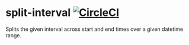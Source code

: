 # split-interval [![CircleCI](https://circleci.com/gh/jmercha/split-interval/tree/master.svg?style=svg)](https://circleci.com/gh/jmercha/split-interval/tree/master)
Splits the given interval across start and end times over a given datetime range.
